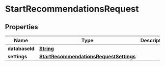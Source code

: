 

# StartRecommendationsRequest


## Properties

| Name | Type | Description | Notes |
|------------ | ------------- | ------------- | -------------|
|**databaseId** | [**String**](String.md) |  |  |
|**settings** | [**StartRecommendationsRequestSettings**](StartRecommendationsRequestSettings.md) |  |  |



